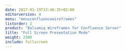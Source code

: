 ```yaml
---
date: 2017-01-19T13:46:35+02:00
editorversion: 4
menu: "menuconfluencewireframes" 
listorder: 2
product: "Balsamiq Wireframes for Confluence Server"
title: "Full Screen Presentation Mode"
weight: 2300
include: fullscreen
---
```

